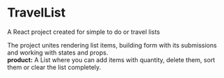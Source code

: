 # TravelList
A React project created for simple to do or travel lists

The project unites rendering list items, building form with its submissions and working with states and props.
</br>
<b>product:</b> A List where you can add items with quantity, delete them, sort them or clear the list completely.
